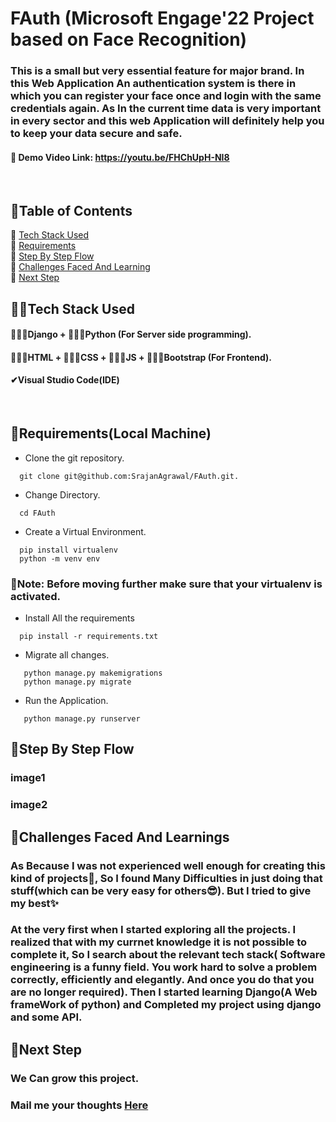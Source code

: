# FAuth (Microsoft Engage'22 Project based on Face Recognition)<br>

### This is a small but very essential feature for major brand. In this Web Application An authentication system is there in which you can register your face once and login with the same credentials again. As In the current time data is very important in every sector and this web Application will definitely help you to keep your data secure and safe.

#### 🔗 Demo Video Link: https://youtu.be/FHChUpH-NI8

&nbsp;

## 📃Table of Contents
📌 [Tech Stack Used](#tech-stack)<br>
📌 [Requirements](#requirements)<br>
📌 [Step By Step Flow](#flow)<br>
📌 [Challenges Faced And Learning](#challenges)<br>
📌 [Next Step](#next-step)<br>

<a id="features"></a>
##

<a id="tech-stack"></a>
## 🐱‍🚀Tech Stack Used
####   👩🏻‍💻Django + 👩🏻‍💻Python (For Server side programming). <br>
####    👩🏻‍💻HTML + 👩🏻‍💻CSS + 👩🏻‍💻JS + 👩🏻‍💻Bootstrap (For Frontend).<br>
####    ✔Visual Studio Code(IDE)<br>
&nbsp;
<a id="requirements"></a>
## 🚀Requirements(Local Machine)
- Clone the git repository.
```
  git clone git@github.com:SrajanAgrawal/FAuth.git.
```
- Change Directory.
```
  cd FAuth
 ```
- Create a Virtual Environment.
```
  pip install virtualenv
  python -m venv env  
```
### 💢Note: Before moving further make sure that your virtualenv is activated.

- Install All the requirements
```
  pip install -r requirements.txt
```
- Migrate all changes.
```
   python manage.py makemigrations
   python manage.py migrate
```
- Run the Application.
```
   python manage.py runserver
```

<a id="flow"></a>
## 💫Step By Step Flow
### image1
### image2


<a id="challenges"></a>
## 💫Challenges Faced And Learnings
### As Because I was not experienced well enough for creating this kind of projects🤔, So I found Many Difficulties in just doing that stuff(which can be very easy for others😎). But I tried to give my best✨
### At the very first when I started exploring all the projects. I realized that with my currnet knowledge it is not possible to complete it, So I search about the relevant tech stack( Software engineering is a funny field. You work hard to solve a problem correctly, efficiently and elegantly. And once you do that you are no longer required). Then I started learning Django(A Web frameWork of python) and Completed my project using django and some API.

<a id="next-step"></a>
## 🚩Next Step
### We Can grow this project.
### Mail me your thoughts <a href="mailto: srajangarg8273@gmail.com" target="_blank"> Here </a>

